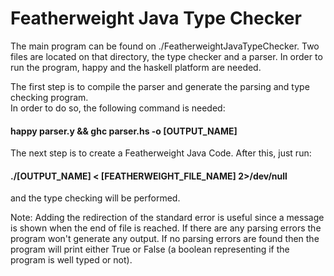 # Featherweight Java Type Checker

The main program can be found on ./FeatherweightJavaTypeChecker. Two files are located on that directory, the type checker and a parser.
In order to run the program, happy and the haskell platform are needed.

The first step is to compile the parser and generate the parsing and type checking program.  
In order to do so, the following command is needed: 
<h4>happy parser.y && ghc parser.hs -o [OUTPUT_NAME]</h4>

The next step is to create a Featherweight Java Code. After this, just run: 
<h4>./[OUTPUT_NAME] < [FEATHERWEIGHT_FILE_NAME] 2>/dev/null</h4>
and the type checking will be performed.

Note: Adding the redirection of the standard error is useful since a message is shown when the end of file is reached. If there are any parsing errors the program won't
generate any output. If no parsing errors are found then the program will print either True or False (a boolean representing if the program is well typed or not).
